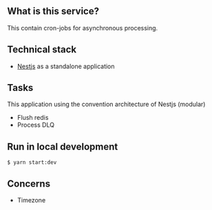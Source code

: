 ## What is this service?
This contain cron-jobs for asynchronous processing.

## Technical stack
 - [Nestjs](https://www.fastify.io) as a standalone application

## Tasks
This application using the convention architecture of Nestjs (modular)
 - Flush redis
 - Process DLQ

## Run in local development
```
$ yarn start:dev
```

## Concerns
 - Timezone